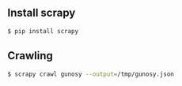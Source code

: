 ## Install scrapy

~~~bash
$ pip install scrapy
~~~


## Crawling

~~~bash
$ scrapy crawl gunosy --output=/tmp/gunosy.json
~~~
